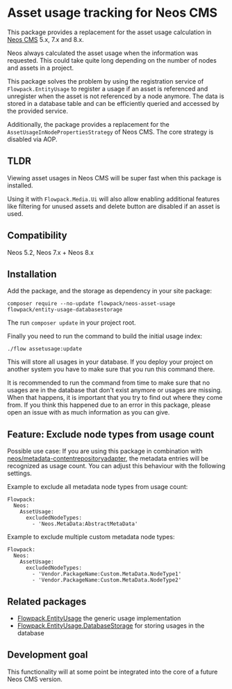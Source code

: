 # Asset usage tracking for Neos CMS

This package provides a replacement for the asset usage calculation
in [Neos CMS](https://www.neos.io) 5.x, 7.x and 8.x.

Neos always calculated the asset usage when the information was requested. 
This could take quite long depending on the number of nodes and assets in a project.

This package solves the problem by using the registration service of `Flowpack.EntityUsage`
to register a usage if an asset is referenced and unregister when the asset is not referenced
by a node anymore.
The data is stored in a database table and can be efficiently queried and accessed by the provided service.

Additionally, the package provides a replacement for the `AssetUsageInNodePropertiesStrategy`
of Neos CMS. The core strategy is disabled via AOP.

## TLDR

Viewing asset usages in Neos CMS will be super fast when this package is installed.

Using it with `Flowpack.Media.Ui` will also allow enabling additional features 
like filtering for unused assets and delete button are disabled if an asset is used.

## Compatibility

Neos 5.2, Neos 7.x + Neos 8.x

## Installation

Add the package, and the storage as dependency in your site package:

    composer require --no-update flowpack/neos-asset-usage flowpack/entity-usage-databasestorage

The run `composer update` in your project root.

Finally you need to run the command to build the initial usage index:

    ./flow assetusage:update

This will store all usages in your database. If you deploy your project
on another system you have to make sure that you run this command there.

It is recommended to run the command from time to make sure that no 
usages are in the database that don't exist anymore or usages are missing.
When that happens, it is important that you try to find out where they come from.
If you think this happened due to an error in this package, please open an issue 
with as much information as you can give.

## Feature: Exclude node types from usage count

Possible use case: If you are using this package in combination with [neos/metadata-contentrepositoryadapter](https://github.com/neos/metadata-contentrepositoryadapter), the metadata entries will be recognized as usage count. You can adjust this behaviour with the following settings.

Example to exclude all metadata node types from usage count:
```
Flowpack:
  Neos:
    AssetUsage:
      excludedNodeTypes:
        - 'Neos.MetaData:AbstractMetaData'
```

Example to exclude multiple custom metadata node types:
```
Flowpack:
  Neos:
    AssetUsage:
      excludedNodeTypes:
        - 'Vendor.PackageName:Custom.MetaData.NodeType1'
        - 'Vendor.PackageName:Custom.MetaData.NodeType2'
```

## Related packages

* [Flowpack.EntityUsage](https://github.com/Flowpack/Flowpack.EntityUsage) the generic usage implementation
* [Flowpack.EntityUsage.DatabaseStorage](https://github.com/Flowpack/Flowpack.EntityUsage.DatabaseStorage) for storing usages in the database

## Development goal

This functionality will at some point be integrated into the core of a future Neos CMS version.
